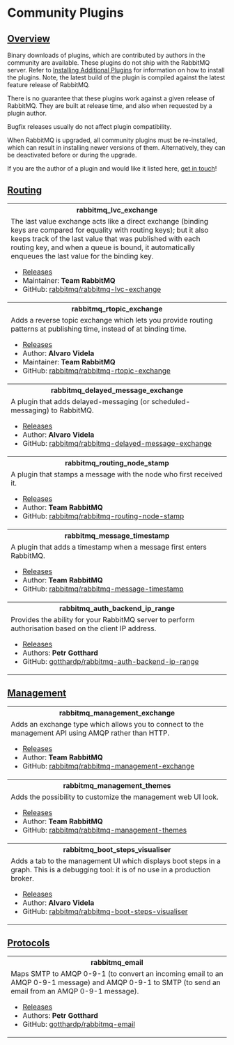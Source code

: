 <!--
Copyright (c) 2007-2023 Broadcom. All Rights Reserved. The term “Broadcom” refers to Broadcom Inc. and/or its subsidiaries.

All rights reserved. This program and the accompanying materials
are made available under the terms of the under the Apache License,
Version 2.0 (the "License”); you may not use this file except in compliance
with the License. You may obtain a copy of the License at

https://www.apache.org/licenses/LICENSE-2.0

Unless required by applicable law or agreed to in writing, software
distributed under the License is distributed on an "AS IS" BASIS,
WITHOUT WARRANTIES OR CONDITIONS OF ANY KIND, either express or implied.
See the License for the specific language governing permissions and
limitations under the License.
-->

# Community Plugins

## <a id="overview" class="anchor" href="#overview">Overview</a>

Binary downloads of plugins, which are contributed by authors in the
community are available. These plugins do not ship with the RabbitMQ
server. Refer to [Installing Additional Plugins](installing-plugins.html) for information on how to install the plugins. Note, the latest
build of the plugin is compiled against the latest feature release of RabbitMQ.

There is no guarantee that these plugins work
against a given release of RabbitMQ. They are built at
release time, and also when requested by a plugin
author.

Bugfix releases usually do not affect plugin compatibility.

When RabbitMQ is upgraded, all community plugins must be re-installed, which can result in installing newer versions of them.
Alternatively, they can be deactivated before or during the upgrade.

If you are the author of a plugin and would like it listed
here, [get in touch](contact.html)!

## <a id="routing" class="anchor" href="#routing">Routing</a>

<table class="plugins">
  <tr>
    <th>rabbitmq_lvc_exchange</th>
  </tr>
  <tr>
    <td>
      The last value exchange acts like a direct exchange (binding
      keys are compared for equality with routing keys); but it
      also keeps track of the last value that was published with
      each routing key, and when a queue is bound, it
      automatically enqueues the last value for the binding key.
      <ul>
        <li><a href="https://github.com/rabbitmq/rabbitmq-lvc-exchange/releases">Releases</a></li>
        <li>Maintainer: <b>Team RabbitMQ</b></li>
        <li>GitHub: <a href="https://github.com/rabbitmq/rabbitmq-lvc-exchange">rabbitmq/rabbitmq-lvc-exchange</a></li>
      </ul>
    </td>
  </tr>

  <tr>
    <th>rabbitmq_rtopic_exchange</th>
  </tr>
  <tr>
    <td>
      Adds a reverse topic exchange which lets you provide
      routing patterns at publishing time, instead of at
      binding time.
      <ul>
        <li><a href="https://github.com/rabbitmq/rabbitmq-rtopic-exchange/releases">Releases</a></li>
        <li>Author: <b>Alvaro Videla</b></li>
        <li>Maintainer: <b>Team RabbitMQ</b></li>
        <li>GitHub: <a href="https://github.com/rabbitmq/rabbitmq-rtopic-exchange">rabbitmq/rabbitmq-rtopic-exchange</a></li>
      </ul>
    </td>
  </tr>

  <tr>
    <th>rabbitmq_delayed_message_exchange</th>
  </tr>
  <tr>
    <td>
      A plugin that adds delayed-messaging (or scheduled-messaging) to RabbitMQ.
      <ul>
        <li><a href="https://github.com/rabbitmq/rabbitmq-delayed-message-exchange/releases">Releases</a></li>
        <li>Author: <b>Alvaro Videla</b></li>
        <li>GitHub: <a href="https://github.com/rabbitmq/rabbitmq-delayed-message-exchange">rabbitmq/rabbitmq-delayed-message-exchange</a></li>
      </ul>
    </td>
  </tr>

  <tr>
    <th>rabbitmq_routing_node_stamp</th>
  </tr>
  <tr>
    <td>
      A plugin that stamps a message with the node who first
      received it.
      <ul>
        <li><a href="https://github.com/rabbitmq/rabbitmq-routing-node-stamp/releases">Releases</a></li>
        <li>Author: <b>Team RabbitMQ</b></li>
        <li>GitHub: <a href="https://github.com/rabbitmq/rabbitmq-routing-node-stamp">rabbitmq/rabbitmq-routing-node-stamp</a></li>
      </ul>
    </td>
  </tr>

  <tr>
    <th>rabbitmq_message_timestamp</th>
  </tr>
  <tr>
    <td>
      A plugin that adds a timestamp when a message first enters
      RabbitMQ.
      <ul>
        <li><a href="https://github.com/rabbitmq/rabbitmq-message-timestamp/releases">Releases</a></li>
        <li>Author: <b>Team RabbitMQ</b></li>
        <li>GitHub: <a href="https://github.com/rabbitmq/rabbitmq-message-timestamp">rabbitmq/rabbitmq-message-timestamp</a></li>
      </ul>
    </td>
  </tr>

  <tr>
    <th>rabbitmq_auth_backend_ip_range</th>
  </tr>
  <tr>
    <td>
      Provides the ability for your RabbitMQ server to perform authorisation based on the client IP address.
      <ul>
        <li><a href="https://github.com/gotthardp/rabbitmq-auth-backend-ip-range/releases">Releases</a></li>
        <li>Authors: <b>Petr Gotthard</b></li>
        <li>GitHub: <a href="https://github.com/gotthardp/rabbitmq-auth-backend-ip-range">gotthardp/rabbitmq-auth-backend-ip-range</a></li>
      </ul>
    </td>
  </tr>
</table>


## <a id="mgmt" class="anchor" href="#mgmt">Management</a>

<table class="plugins">
  <tr>
    <th>rabbitmq_management_exchange</th>
  </tr>
  <tr>
    <td>
      Adds an exchange type which allows you to connect to the
      management API using AMQP rather than HTTP.
      <ul>
        <li><a href="https://github.com/rabbitmq/rabbitmq-management-exchange/releases">Releases</a></li>
        <li>Author: <b>Team RabbitMQ</b></li>
        <li>GitHub: <a href="https://github.com/rabbitmq/rabbitmq-management-exchange">rabbitmq/rabbitmq-management-exchange</a></li>
      </ul>
    </td>
  </tr>

  <tr>
    <th>rabbitmq_management_themes</th>
  </tr>
  <tr>
    <td>
      Adds the possibility to customize the management web UI look.
      <ul>
        <li><a href="https://github.com/rabbitmq/rabbitmq-management-themes/releases">Releases</a></li>
        <li>Author: <b>Team RabbitMQ</b></li>
        <li>GitHub: <a href="https://github.com/rabbitmq/rabbitmq-management-themes">rabbitmq/rabbitmq-management-themes</a></li>
      </ul>
    </td>
  </tr>

  <tr>
    <th>rabbitmq_boot_steps_visualiser</th>
  </tr>
  <tr>
    <td>
      Adds a tab to the management UI which displays boot steps
      in a graph. This is a debugging tool: it is of no use in a
      production broker.
      <ul>
        <li><a href="https://github.com/rabbitmq/rabbitmq-boot-steps-visualiser/releases">Releases</a></li>
        <li>Author: <b>Alvaro Videla</b></li>
        <li>GitHub: <a href="https://github.com/rabbitmq/rabbitmq-boot-steps-visualiser">rabbitmq/rabbitmq-boot-steps-visualiser</a></li>
      </ul>
    </td>
  </tr>
</table>


## <a id="protocols" class="anchor" href="#protocols">Protocols</a>

<table class="plugins">
  <tr>
    <th>rabbitmq_email</th>
  </tr>
  <tr>
    <td>
      Maps SMTP to AMQP 0-9-1 (to convert an incoming email to an AMQP 0-9-1
      message) and AMQP 0-9-1 to SMTP (to send an email from an AMQP 0-9-1 message).
      <ul>
        <li><a href="https://github.com/gotthardp/rabbitmq-email/releases">Releases</a></li>
        <li>Authors: <b>Petr Gotthard</b></li>
        <li>GitHub: <a href="https://github.com/gotthardp/rabbitmq-email">gotthardp/rabbitmq-email</a></li>
      </ul>
    </td>
  </tr>
</table>
